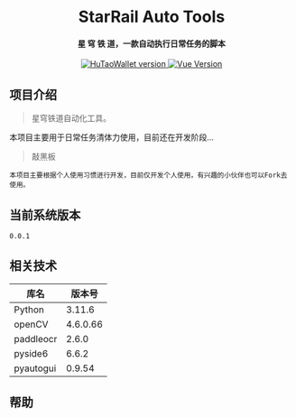 <div align="center">

<br/>
<br/>

  <h1 align="center">
    StarRail Auto Tools
  </h1>
  <h4 align="center">
    星 穹 铁 道，一款自动执行日常任务的脚本
  </h4>
</div>

<p align="center">
    <a href="#">
        <img src="https://img.shields.io/badge/StarRail Auto Tools-0.0.1-green.svg" alt="HuTaoWallet version">
    </a>        
    <a href="#">
        <img src="https://img.shields.io/badge/Python-3.11.6-green.svg" alt="Vue Version">
    </a>
</p>


## 项目介绍
> 星穹铁道自动化工具。

本项目主要用于日常任务清体力使用，目前还在开发阶段...

> 敲黑板
```
本项目主要根据个人使用习惯进行开发，目前仅开发个人使用，有兴趣的小伙伴也可以Fork去使用。
```

## 当前系统版本
```
0.0.1
```

## 相关技术

| 库名 | 版本号 |
| --  | -- |
| Python | 3.11.6 |
| openCV | 4.6.0.66 |
| paddleocr | 2.6.0 |
| pyside6 | 6.6.2 |
| pyautogui | 0.9.54 |

## 帮助

